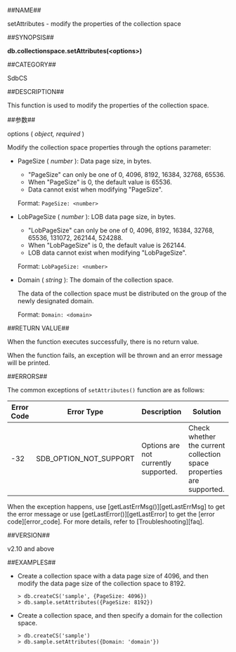 ##NAME##

setAttributes - modify the properties of the collection space

##SYNOPSIS##

**db.collectionspace.setAttributes(\<options\>)**

##CATEGORY##

SdbCS

##DESCRIPTION##

This function is used to modify the properties of the collection space.

##参数##

options ( *object, required* )

Modify the collection space properties through the options parameter:

- PageSize ( *number* ): Data page size, in bytes.

    - "PageSize" can only be one of 0, 4096, 8192, 16384, 32768, 65536.
    - When "PageSize" is 0, the default value is 65536.
    - Data cannot exist when modifying "PageSize".

    Format: `PageSize: <number>`

- LobPageSize ( *number* ): LOB data page size, in bytes.

    - "LobPageSize" can only be one of 0, 4096, 8192, 16384, 32768, 65536, 131072, 262144, 524288.
    - When "LobPageSize" is 0, the default value is 262144.
    - LOB data cannot exist when modifying "LobPageSize".

    Format: `LobPageSize: <number>`

- Domain ( *string* ): The domain of the collection space.

    The data of the collection space must be distributed on the group of the newly designated domain.

    Format: `Domain: <domain>`

##RETURN VALUE##

When the function executes successfully, there is no return value.

When the function fails, an exception will be thrown and an error message will be printed.

##ERRORS##

The common exceptions of `setAttributes()` function are as follows:

| Error Code | Error Type | Description | Solution |
| ------ | --- | ------------ | ----------- |
| -32 | SDB_OPTION_NOT_SUPPORT | Options are not currently supported. | Check whether the current collection space properties are supported.|

When the exception happens, use [getLastErrMsg()][getLastErrMsg] to get the error message or use [getLastError()][getLastError] to get the [error code][error_code]. For more details, refer to [Troubleshooting][faq].

##VERSION##

v2.10 and above

##EXAMPLES##

- Create a collection space with a data page size of 4096, and then modify the data page size of the collection space to 8192.

    ```lang-javascript
    > db.createCS('sample', {PageSize: 4096})
    > db.sample.setAttributes({PageSize: 8192})
    ```


- Create a collection space, and then specify a domain for the collection space.

    ```lang-javascript
    > db.createCS('sample')
    > db.sample.setAttributes({Domain: 'domain'})
    ```

[^_^]:
    Links
[getLastErrMsg]:manual/Manual/Sequoiadb_Command/Global/getLastErrMsg.md
[getLastError]:manual/Manual/Sequoiadb_Command/Global/getLastError.md
[faq]:manual/FAQ/faq_sdb.md
[error_code]:manual/Manual/Sequoiadb_error_code.md
